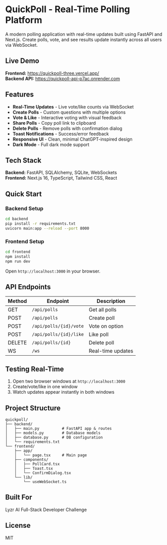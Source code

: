 # QuickPoll - Real-Time Polling Platform

A modern polling application with real-time updates built using FastAPI and Next.js. Create polls, vote, and see results update instantly across all users via WebSocket.

## Live Demo

**Frontend:** https://quickpoll-three.vercel.app/  
**Backend API:** https://quickpoll-api-p7ac.onrender.com

## Features

- **Real-Time Updates** - Live vote/like counts via WebSocket
- **Create Polls** - Custom questions with multiple options
- **Vote & Like** - Interactive voting with visual feedback
- **Share Polls** - Copy poll link to clipboard
- **Delete Polls** - Remove polls with confirmation dialog
- **Toast Notifications** - Success/error feedback
- **Responsive UI** - Clean, minimal ChatGPT-inspired design
- **Dark Mode** - Full dark mode support

## Tech Stack

**Backend:** FastAPI, SQLAlchemy, SQLite, WebSockets  
**Frontend:** Next.js 16, TypeScript, Tailwind CSS, React

## Quick Start

### Backend Setup
```bash
cd backend
pip install -r requirements.txt
uvicorn main:app --reload --port 8000
```

### Frontend Setup
```bash
cd frontend
npm install
npm run dev
```

Open `http://localhost:3000` in your browser.

## API Endpoints

| Method | Endpoint | Description |
|--------|----------|-------------|
| GET | `/api/polls` | Get all polls |
| POST | `/api/polls` | Create poll |
| POST | `/api/polls/{id}/vote` | Vote on option |
| POST | `/api/polls/{id}/like` | Like poll |
| DELETE | `/api/polls/{id}` | Delete poll |
| WS | `/ws` | Real-time updates |

## Testing Real-Time

1. Open two browser windows at `http://localhost:3000`
2. Create/vote/like in one window
3. Watch updates appear instantly in both windows

## Project Structure

```
quickpoll/
├── backend/
│   ├── main.py          # FastAPI app & routes
│   ├── models.py        # Database models
│   ├── database.py      # DB configuration
│   └── requirements.txt
└── frontend/
    ├── app/
    │   └── page.tsx     # Main page
    ├── components/
    │   ├── PollCard.tsx
    │   ├── Toast.tsx
    │   └── ConfirmDialog.tsx
    └── lib/
        └── useWebSocket.ts
```

## Built For

Lyzr AI Full-Stack Developer Challenge

## License

MIT
